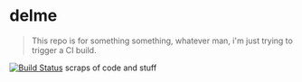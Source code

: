 # delme
> This repo is for something something, whatever man, i'm just trying to trigger a CI build.

[![Build Status](https://api.travis-ci.org/samkeeleyong/delme.svg)](https://travis-ci.org/samkeeleyong/delme)
scraps of code and stuff
